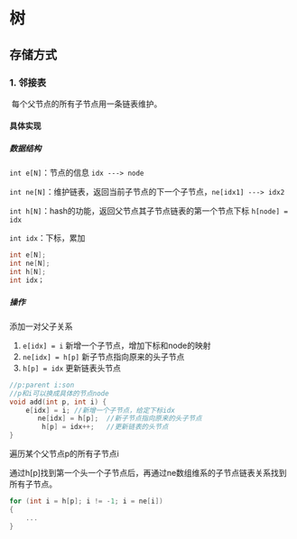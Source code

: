 # 树

## 存储方式

### 1. 邻接表

​	每个父节点的所有子节点用一条链表维护。



#### 具体实现

##### 数据结构

`int e[N]`：节点的信息	`idx ---> node`

`int ne[N]`：维护链表，返回当前子节点的下一个子节点，`ne[idx1] ---> idx2`

`int h[N]`：hash的功能，返回父节点其子节点链表的第一个节点下标 `h[node] = idx`

`int idx`：下标，累加

```c++
int e[N];
int ne[N];
int h[N];
int idx；
```



##### 操作

添加一对父子关系

1. `e[idx] = i`	新增一个子节点，增加下标和node的映射
2. `ne[idx] = h[p]`	新子节点指向原来的头子节点
3. `h[p] = idx`	更新链表头节点

```C++
//p:parent i:son
//p和i可以换成具体的节点node
void add(int p, int i) {
	e[idx] = i;	//新增一个子节点，给定下标idx
   	   ne[idx] = h[p];	//新子节点指向原来的头子节点
        h[p] = idx++;	//更新链表的头节点
}
```



遍历某个父节点p的所有子节点i

通过h[p]找到第一个头一个子节点后，再通过ne数组维系的子节点链表关系找到所有子节点。

```c++
for (int i = h[p]; i != -1; i = ne[i])
{
    ...
}
```





